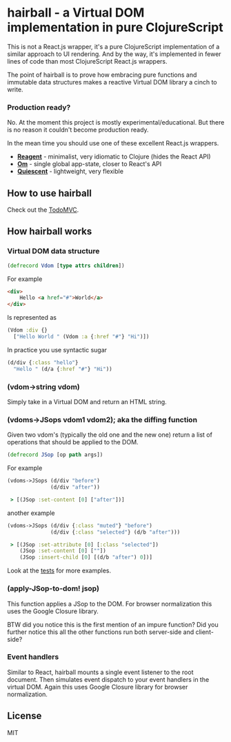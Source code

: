 # hairball - a Virtual DOM implementation in pure ClojureScript

This is not a React.js wrapper, it's a pure ClojureScript implementation of a similar approach to UI rendering. And by the way, it's implemented in fewer lines of code than most ClojureScript React.js wrappers.

The point of hairball is to prove how embracing pure functions and immutable data structures makes a reactive Virtual DOM library a cinch to write.

### Production ready?

No. At the moment this project is mostly experimental/educational. But there is no reason it couldn't become production ready.

In the mean time you should use one of these excellent React.js wrappers.
 * **[Reagent](http://reagent-project.github.io/)** - minimalist, very idiomatic to Clojure (hides the React API)
 * **[Om](https://github.com/omcljs/om)** - single global app-state, closer to React's API
 * **[Quiescent](https://github.com/levand/quiescent)** - lightweight, very flexible

## How to use hairball

Check out the [TodoMVC](https://github.com/mrwrite/hairball/blob/master/examples/todomvc/main.cljs).

## How hairball works

### Virtual DOM data structure
```clojure
(defrecord Vdom [type attrs children])
```
For example 
```html
<div>
	Hello <a href="#">World</a>
</div>
```
Is represented as
```clojure
(Vdom :div {}
  ["Hello World " (Vdom :a {:href "#"} "Hi")])
```
In practice you use syntactic sugar 
```clojure
(d/div {:class "hello"}
  "Hello " (d/a {:href "#"} "Hi"))
```

### (vdom->string vdom)

Simply take in a Virtual DOM and return an HTML string.


### (vdoms->JSops vdom1 vdom2); aka the diffing function

Given two vdom's (typically the old one and the new one) return a list of operations that should be applied to the DOM.

```clojure
(defrecord JSop [op path args])
```

For example
```clojure
(vdoms->JSops (d/div "before")
              (d/div "after"))

 > [(JSop :set-content [0] ["after"])]
```
another example
```clojure
(vdoms->JSops (d/div {:class "muted"} "before")
              (d/div {:class "selected"} (d/b "after")))

 > [(JSop :set-attribute [0] [:class "selected"])
    (JSop :set-content [0] [""])
    (JSop :insert-child [0] [(d/b "after") 0])]
```
Look at the [tests](https://github.com/mrwrite/hairball/blob/master/test/hairball/core_test.clj) for more examples.

### (apply-JSop-to-dom! jsop)

This function applies a JSop to the DOM.  For browser normalization this uses the Google Closure library.

BTW did you notice this is the first mention of an impure function? Did you further notice this all the other functions run both server-side and client-side?

### Event handlers

Similar to React, hairball mounts a single event listener to the root document. Then simulates event dispatch to your event handlers in the virtual DOM. Again this uses Google Closure library for browser normalization.

## License
MIT
